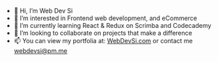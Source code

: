 - 👋 Hi, I’m Web Dev Si
- 👀 I’m interested in Frontend web development, and eCommerce
- 🌱 I’m currently learning React & Redux on Scrimba and Codecademy
- 💞️ I’m looking to collaborate on projects that make a difference
- 📫 You can view my portfolia at: [WebDevSi.com](https://webdevsi.com) or contact me [webdevsi@pm.me](mailto:webdevsi@pm.me)

<!---
WebDevSiDotCom/WebDevSiDotCom is a ✨ special ✨ repository because its `README.md` (this file) appears on your GitHub profile.
You can click the Preview link to take a look at your changes.
--->
